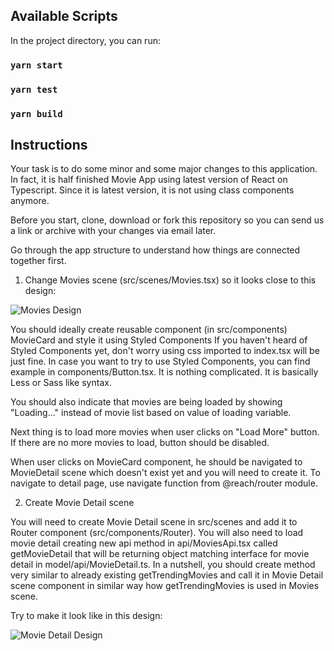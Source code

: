 ## Available Scripts

In the project directory, you can run:

### `yarn start`
### `yarn test`
### `yarn build`

## Instructions

Your task is to do some minor and some major changes to this application. In fact, it is half finished Movie App using
latest version of React on Typescript. Since it is latest version, it is not using class components anymore.

Before you start, clone, download or fork this repository so you can send us a link or archive with your changes via email
later.

Go through the app structure to understand how things are connected together first.

1) Change Movies scene (src/scenes/Movies.tsx) so it looks close to this design: 

![Movies Design](http://temp2.justart.org/movies_design.png)

You should ideally create reusable component (in src/components) MovieCard and style it using Styled Components
If you haven't heard of Styled Components yet, don't worry using css imported to index.tsx will be just fine.
In case you want to try to use Styled Components, you can find example in components/Button.tsx. It is nothing
complicated. It is basically Less or Sass like syntax.

You should also indicate that movies are being loaded by showing "Loading..." instead of movie list based on value
of loading variable.

Next thing is to load more movies when user clicks on "Load More" button. If there are no more movies to load, button
should be disabled.

When user clicks on MovieCard component, he should be navigated to MovieDetail scene which doesn't exist yet
and you will need to create it. To navigate to detail page, use navigate function from @reach/router module.

2) Create Movie Detail scene

You will need to create Movie Detail scene in src/scenes and add it to Router component (src/components/Router).
You will also need to load movie detail creating new api method in api/MoviesApi.tsx called 
getMovieDetail that will be returning object matching interface for movie detail in model/api/MovieDetail.ts. 
In a nutshell, you should create method very similar to already existing getTrendingMovies and call it in 
Movie Detail scene component in similar way how getTrendingMovies is used in Movies scene.

Try to make it look like in this design: 

![Movie Detail Design](http://temp2.justart.org/movie_detail_design.png)
